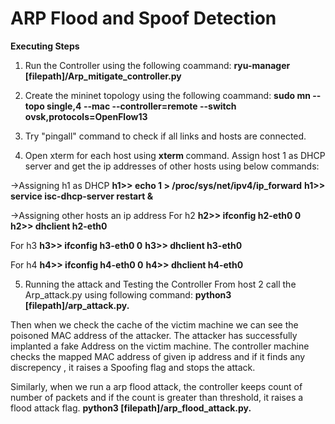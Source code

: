 # ARP Flood and Spoof Detection 

**Executing Steps**

1. Run the Controller using the following coammand: 
    **ryu-manager [filepath]/Arp_mitigate_controller.py**

2. Create the mininet topology using the following coammand:
    **sudo mn --topo single,4 --mac --controller=remote --switch ovsk,protocols=OpenFlow13**

3. Try "pingall" command to check if all links and hosts are connected.

4. Open xterm for each host using **xterm <hostname>** command. 
Assign host 1 as DHCP server and get the ip addresses of other hosts using below commands:

->Assigning h1 as DHCP
    **h1>> echo 1 > /proc/sys/net/ipv4/ip_forward**
    **h1>> service isc-dhcp-server restart &**
 
->Assigning other hosts an ip address
For h2
    **h2>> ifconfig h2-eth0 0**
    **h2>> dhclient h2-eth0**

For h3
    **h3>> ifconfig h3-eth0 0**
    **h3>> dhclient h3-eth0**

For h4
    **h4>> ifconfig h4-eth0 0**
    **h4>> dhclient h4-eth0**
 
5. Running the attack and Testing the Controller 
From host 2 call the Arp_attack.py using following command:
    **python3 [filepath]/arp_attack.py.**

Then when we check the cache of the victim machine we can see the poisoned MAC address of the attacker.
The attacker has successfully implanted a fake Address on the victim machine.
The controller machine checks the mapped MAC address of given ip address and if it finds any discrepency , it raises a Spoofing flag and stops the attack.
 
Similarly, when we run a arp flood attack,
the controller keeps count of number of packets and if the count is greater than threshold,
it raises a flood attack flag.
    **python3 [filepath]/arp_flood_attack.py.**